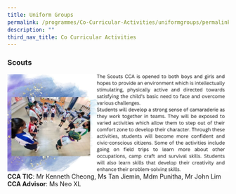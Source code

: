 ```yaml
---
title: Uniform Groups
permalink: /programmes/Co-Curricular-Activities/uniformgroups/permalink/
description: ""
third_nav_title: Co Curricular Activities
---
```


### **Scouts**
![](/images/Programmes/2022/CCA/CCA-17.jpg)
**CCA TIC**: Mr Kenneth Cheong, Ms Tan Jiemin, Mdm Punitha, Mr John Lim<br>**CCA Advisor**: Ms Neo XL